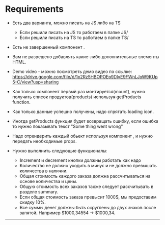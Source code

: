 # Requirements

* Есть два варианта, можно писать на JS либо на TS
  * Если решили писать на JS то работаем в папке JS/
  * Если решили писать на TS то работаем в папке TS/
  
* Есть не завершенный компонент <Checkout />.
* Вам не разрешено добавлять какие-либо дополнительные элементы HTML.

* Demo video - можно посмотреть демо видео по ссылке: https://drive.google.com/file/d/1o2Rz5HBOPOEp9DlvE9FWnLJoW9KUp5-C/view?usp=sharing

* Как только компонент <Checkout /> первый раз монтируется(mount), нужно получить список продуктов(products) используя getProducts function.
* Как только данные успешно получены, надо спрятать loading icon.
* Иногда getProducts функция будет возвращать ошибку, если ошибка то нужно показывать текст "Some thing went wrong"
* Надо отрендерить каждый обьект используя компонент <Product/>, и нужно передать необходимые props.
* Нужно выполнить следующие функционалы:
  * Increment и decrement кнопки должны работать как надо
  * Количество не должно уходить в минус и не должно превышать количества в наличии.
  * Общая стоимость каждого заказа должна рассчитываться на основе количества и цены.
  * Общую стоимость всех заказов также следует рассчитывать в разделе summary.
  * Если общая стоимость заказа превысит 1000$, мы предоставим скидку 10%.
  * Все суммы денег должны быть округлены до двух знаков после запятой. Например $1000,34554 -> $1000,34.
---
